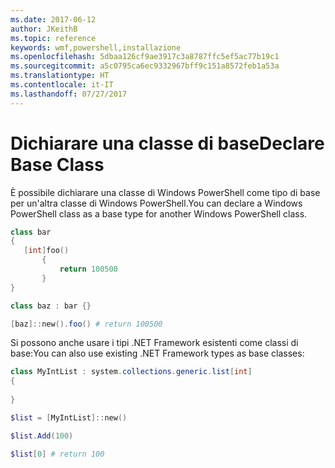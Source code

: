 ```yaml
---
ms.date: 2017-06-12
author: JKeithB
ms.topic: reference
keywords: wmf,powershell,installazione
ms.openlocfilehash: 5dbaa126cf9ae3917c3a8787ffc5ef5ac77b19c1
ms.sourcegitcommit: a5c0795ca6ec9332967bff9c151a8572feb1a53a
ms.translationtype: HT
ms.contentlocale: it-IT
ms.lasthandoff: 07/27/2017
---
```

# <a name="declare-base-class"></a><span data-ttu-id="34e45-102">Dichiarare una classe di base</span><span class="sxs-lookup"><span data-stu-id="34e45-102">Declare Base Class</span></span>
<span data-ttu-id="34e45-103">È possibile dichiarare una classe di Windows PowerShell come tipo di base per un'altra classe di Windows PowerShell.</span><span class="sxs-lookup"><span data-stu-id="34e45-103">You can declare a Windows PowerShell class as a base type for another Windows PowerShell class.</span></span>

```powershell
class bar
{
   [int]foo() 
       {
           return 100500
       }
}

class baz : bar {}

[baz]::new().foo() # return 100500
```

<span data-ttu-id="34e45-104">Si possono anche usare i tipi .NET Framework esistenti come classi di base:</span><span class="sxs-lookup"><span data-stu-id="34e45-104">You can also use existing .NET Framework types as base classes:</span></span>

```powershell
class MyIntList : system.collections.generic.list[int]
{
    
}

$list = [MyIntList]::new()

$list.Add(100)

$list[0] # return 100
```


